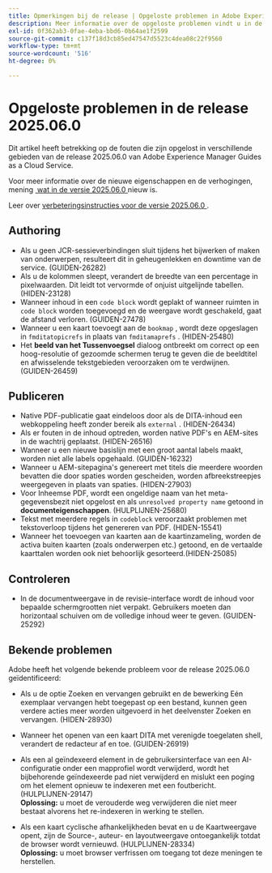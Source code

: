 ```yaml
---
title: Opmerkingen bij de release | Opgeloste problemen in Adobe Experience Manager Guides, release 2025.06.0
description: Meer informatie over de opgeloste problemen vindt u in de release 2025.06.0 van Adobe Experience Manager Guides as a Cloud Service.
exl-id: 0f362ab3-0fae-4eba-bbd6-0b64ae1f2599
source-git-commit: c137f18d3cb85ed47547d5523c4dea08c22f9560
workflow-type: tm+mt
source-wordcount: '516'
ht-degree: 0%

---
```


# Opgeloste problemen in de release 2025.06.0

Dit artikel heeft betrekking op de fouten die zijn opgelost in verschillende gebieden van de release 2025.06.0 van Adobe Experience Manager Guides as a Cloud Service.

Voor meer informatie over de nieuwe eigenschappen en de verhogingen, mening [&#x200B; wat in de versie 2025.06.0 &#x200B;](whats-new-2025-06-0.md) nieuw is.

Leer over [&#x200B; verbeteringsinstructies voor de versie 2025.06.0 &#x200B;](upgrade-instructions-2025-06-0.md).

## Authoring

- Als u geen JCR-sessieverbindingen sluit tijdens het bijwerken of maken van onderwerpen, resulteert dit in geheugenlekken en downtime van de service. (GUIDEN-26282)
- Als u de kolommen sleept, verandert de breedte van een percentage in pixelwaarden. Dit leidt tot vervormde of onjuist uitgelijnde tabellen.(HIDEN-23128)
- Wanneer inhoud in een `code block` wordt geplakt of wanneer ruimten in `code block` worden toegevoegd en de weergave wordt geschakeld, gaat de afstand verloren. (GUIDEN-27478)
- Wanneer u een kaart toevoegt aan de `bookmap` , wordt deze opgeslagen in `fmditatopicrefs` in plaats van `fmditamaprefs` . (HIDEN-25480)
- Het **beeld van het Tussenvoegsel** dialoog ontbreekt om correct op een hoog-resolutie of gezoomde schermen terug te geven die de beeldtitel en afwisselende tekstgebieden veroorzaken om te verdwijnen. (GUIDEN-26459)


## Publiceren

- Native PDF-publicatie gaat eindeloos door als de DITA-inhoud een webkoppeling heeft zonder bereik als `external` . (HIDEN-26434)
- Als er fouten in de inhoud optreden, worden native PDF&#39;s en AEM-sites in de wachtrij geplaatst. (HIDEN-26516)
- Wanneer u een nieuwe basislijn met een groot aantal labels maakt, worden niet alle labels opgehaald. (GUIDEN-16232)
- Wanneer u AEM-sitepagina&#39;s genereert met titels die meerdere woorden bevatten die door spaties worden gescheiden, worden afbreekstreepjes weergegeven in plaats van spaties. (HIDEN-27903)
- Voor Inheemse PDF, wordt een ongeldige naam van het meta-gegevensbezit niet opgelost en als `unresolved property name` getoond in **documenteigenschappen**. (HULPLIJNEN-25680)
- Tekst met meerdere regels in `codeblock` veroorzaakt problemen met tekstoverloop tijdens het genereren van PDF. (HIDEN-15541)
- Wanneer het toevoegen van kaarten aan de kaartinzameling, worden de activa buiten kaarten (zoals onderwerpen etc.) getoond, en de vertaalde kaarttalen worden ook niet behoorlijk gesorteerd.(HIDEN-25085)


## Controleren

- In de documentweergave in de revisie-interface wordt de inhoud voor bepaalde schermgrootten niet verpakt. Gebruikers moeten dan horizontaal schuiven om de volledige inhoud weer te geven. (GUIDEN-25292)


## Bekende problemen

Adobe heeft het volgende bekende probleem voor de release 2025.06.0 geïdentificeerd:

- Als u de optie Zoeken en vervangen gebruikt en de bewerking Eén exemplaar vervangen hebt toegepast op een bestand, kunnen geen verdere acties meer worden uitgevoerd in het deelvenster Zoeken en vervangen. (HIDEN-28930)

- Wanneer het openen van een kaart DITA met verenigde toegelaten shell, verandert de redacteur af en toe. (GUIDEN-26919)

- Als een al geïndexeerd element in de gebruikersinterface van een AI-configuratie onder een mapprofiel wordt verwijderd, wordt het bijbehorende geïndexeerde pad niet verwijderd en mislukt een poging om het element opnieuw te indexeren met een foutbericht. (HULPLIJNEN-29147) <br>**Oplossing:** u moet de verouderde weg verwijderen die niet meer bestaat alvorens het re-indexeren in werking te stellen.

- Als een kaart cyclische afhankelijkheden bevat en u de Kaartweergave opent, zijn de Source-, auteur- en layoutweergave ontoegankelijk totdat de browser wordt vernieuwd. (HULPLIJNEN-28334) <br>**Oplossing:** u moet browser verfrissen om toegang tot deze meningen te herstellen.

